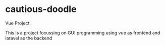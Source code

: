 # cautious-doodle
Vue Project

This is a project focussing on GUI programming using vue as frontend and laravel as the backend
